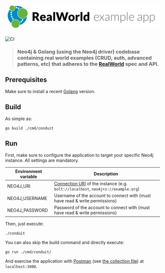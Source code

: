 # ![RealWorld Example App](project-logo.png)

![CI](https://github.com/neo4j-examples/golang-neo4j-realworld-example/workflows/Go/badge.svg)

> ### Neo4j & Golang (using the Neo4j driver) codebase containing real world examples (CRUD, auth, advanced patterns, etc) that adheres to the [RealWorld](https://github.com/gothinkster/realworld) spec and API.

## Prerequisites

Make sure to install a recent [Golang](https://golang.org/) version.

## Build

As simple as:

```
go build ./cmd/conduit
```

## Run

First, make sure to configure the application to target your specific Neo4j instance.
All settings are mandatory.

| Environment variable  | Description |
| --------------------- | ----------- |
| NEO4J_URI             | [Connection URI](https://neo4j.com/docs/driver-manual/current/client-applications/#driver-connection-uris) of the instance (e.g. `bolt://localhost`, `neo4j+s://example.org`) |
| NEO4J_USERNAME        | Username of the account to connect with (must have read & write permissions) |
| NEO4J_PASSWORD        | Password of the account to connect with (must have read & write permissions)|

Then, just execute:
```
./conduit
```

You can also skip the build command and directly execute:

```
go run ./cmd/conduit/
```

And exercise the application with [Postman](https://www.postman.com/) (see [the collection file](./Conduit.postman_collection.json)) at `localhost:3000`.